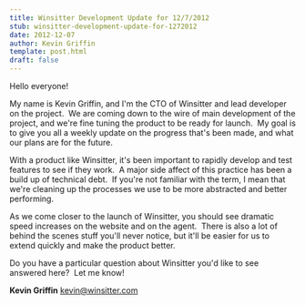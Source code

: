 ```yaml
---
title: Winsitter Development Update for 12/7/2012
stub: winsitter-development-update-for-1272012
date: 2012-12-07
author: Kevin Griffin
template: post.html
draft: false
---
```

Hello everyone!

My name is Kevin Griffin, and I'm the CTO of Winsitter and lead developer on the project.  We are coming down to the wire of main development of the project, and we're fine tuning the product to be ready for launch.  My goal is to give you all a weekly update on the progress that's been made, and what our plans are for the future.

With a product like Winsitter, it's been important to rapidly develop and test features to see if they work.  A major side affect of this practice has been a build up of technical debt.  If you're not familiar with the term, I mean that we're cleaning up the processes we use to be more abstracted and better performing.

As we come closer to the launch of Winsitter, you should see dramatic speed increases on the website and on the agent.  There is also a lot of behind the scenes stuff you'll never notice, but it'll be easier for us to extend quickly and make the product better.

Do you have a particular question about Winsitter you'd like to see answered here?  Let me know!

<strong>Kevin Griffin</strong>
kevin@winsitter.com
